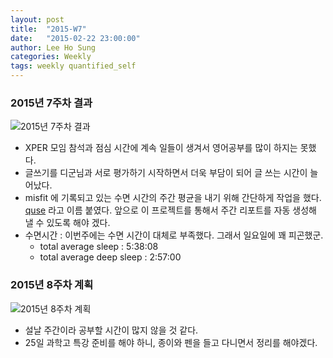 ```yaml
---
layout: post
title:  "2015-W7"
date:   "2015-02-22 23:00:00"
author: Lee Ho Sung
categories: Weekly
tags: weekly quantified_self
---
```

	
### 2015년 7주차 결과
![2015년 7주차 결과](/assets/2015-W7-1.png)

* XPER 모임 참석과 점심 시간에 계속 일들이 생겨서 영어공부를 많이 하지는 못했다.
* 글쓰기를 디군님과 서로 평가하기 시작하면서 더욱 부담이 되어 글 쓰는 시간이 늘어났다.
* misfit 에 기록되고 있는 수면 시간의 주간 평균을 내기 위해 간단하게 작업을 했다. [quse](https://github.com/leehosung/quse) 라고 이름 붙였다. 앞으로 이 프로젝트를 통해서 주간 리포트를 자동 생성해 낼 수 있도록 해야 겠다. 
* 수면시간 : 이번주에는 수면 시간이 대체로 부족했다. 그래서 일요일에 꽤 피곤했군.
    * total average sleep : 5:38:08
    * total average deep sleep : 2:57:00

### 2015년 8주차 계획 
![2015년 8주차 계획](/assets/2015-W7-2.png)

* 설날 주간이라 공부할 시간이 많지 않을 것 같다. 
* 25일 과학고 특강 준비를 해야 하니, 종이와 펜을 들고 다니면서 정리를 해야겠다.
